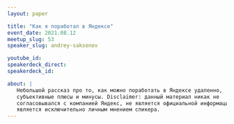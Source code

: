 ```yaml
---
layout: paper

title: "Как я поработал в Яндексе"
event_date: 2021.08.12
meetup_slug: 53
speaker_slug: andrey-saksonov

youtube_id:
speakerdeck_direct:
speakerdeck_id:

about: |
   Небольшой рассказ про то, как можно поработать в Яндексе удаленно,
   субъективные плюсы и минусы. Disclaimer: данный материал никак не
   согласовывался с компанией Яндекс, не является официальной информацией и
   является исключительно личным мнением спикера.
---
```

